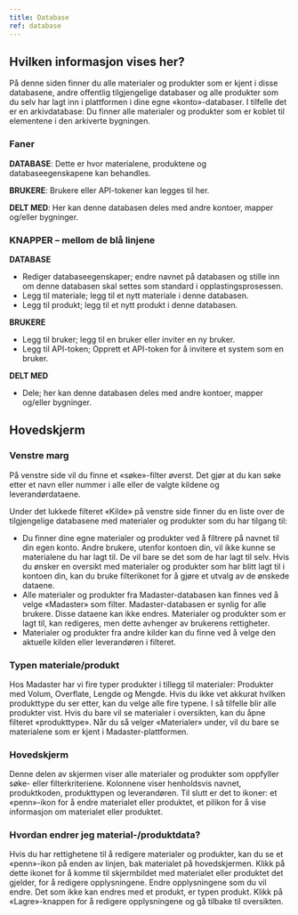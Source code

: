 ```yaml
---
title: Database
ref: database
---
```


## Hvilken informasjon vises her?
På denne siden finner du alle materialer og produkter som er kjent i disse databasene, andre offentlig tilgjengelige databaser og alle produkter som du selv har lagt inn i plattformen i dine egne «konto»-databaser.
I tilfelle det er en arkivdatabase: Du finner alle materialer og produkter som er koblet til elementene i den arkiverte bygningen.


### Faner
**DATABASE**: Dette er hvor materialene, produktene og databaseegenskapene kan behandles.

**BRUKERE**: Brukere eller API-tokener kan legges til her.

**DELT MED**: Her kan denne databasen deles med andre kontoer, mapper og/eller bygninger.


### KNAPPER – mellom de blå linjene
**DATABASE**
- Rediger databaseegenskaper; endre navnet på databasen og stille inn om denne databasen skal settes som standard i opplastingsprosessen.
- Legg til materiale; legg til et nytt materiale i denne databasen.
- Legg til produkt; legg til et nytt produkt i denne databasen.

**BRUKERE**
- Legg til bruker; legg til en bruker eller inviter en ny bruker.
- Legg til API-token; Opprett et API-token for å invitere et system som en bruker.

**DELT MED** 
- Dele; her kan denne databasen deles med andre kontoer, mapper og/eller bygninger.


## Hovedskjerm


### Venstre marg
På venstre side vil du finne et «søke»-filter øverst. Det gjør at du kan søke etter et navn eller nummer i alle eller de valgte kildene og leverandørdataene.

Under det lukkede filteret «Kilde» på venstre side finner du en liste over de tilgjengelige databasene med materialer og produkter som du har tilgang til:

- Du finner dine egne materialer og produkter ved å filtrere på navnet til din egen konto. Andre brukere, utenfor kontoen din, vil ikke kunne se materialene du har lagt til. De vil bare se det som de har lagt til selv. Hvis du ønsker en oversikt med materialer og produkter som har blitt lagt til i kontoen din, kan du bruke filterikonet for å gjøre et utvalg av de ønskede dataene.
- Alle materialer og produkter fra Madaster-databasen kan finnes ved å velge «Madaster» som filter. Madaster-databasen er synlig for alle brukere. Disse dataene kan ikke endres. Materialer og produkter som er lagt til, kan redigeres, men dette avhenger av brukerens rettigheter.
- Materialer og produkter fra andre kilder kan du finne ved å velge den aktuelle kilden eller leverandøren i filteret.

### Typen materiale/produkt
Hos Madaster har vi fire typer produkter i tillegg til materialer: Produkter med Volum, Overflate, Lengde og Mengde. Hvis du ikke vet akkurat hvilken produkttype du ser etter, kan du velge alle fire typene. I så tilfelle blir alle produkter vist. Hvis du bare vil se materialer i oversikten, kan du åpne filteret «produkttype». Når du så velger «Materialer» under, vil du bare se materialene som er kjent i Madaster-plattformen.

### Hovedskjerm
Denne delen av skjermen viser alle materialer og produkter som oppfyller søke- eller filterkriteriene. Kolonnene viser henholdsvis navnet, produktkoden, produkttypen og leverandøren. Til slutt er det to ikoner: et «penn»-ikon for å endre materialet eller produktet, et pilikon for å vise informasjon om materialet eller produktet.

### Hvordan endrer jeg material-/produktdata?
Hvis du har rettighetene til å redigere materialer og produkter, kan du se et «penn»-ikon på enden av linjen, bak materialet på hovedskjermen. Klikk på dette ikonet for å komme til skjermbildet med materialet eller produktet det gjelder, for å redigere opplysningene. Endre opplysningene som du vil endre. Det som ikke kan endres med et produkt, er typen produkt. Klikk på «Lagre»-knappen for å redigere opplysningene og gå tilbake til oversikten.
